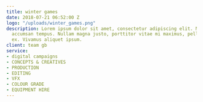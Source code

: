 ```yaml
---
title: winter games
date: 2018-07-21 06:52:00 Z
logo: "/uploads/winter_games.png"
description: Lorem ipsum dolor sit amet, consectetur adipiscing elit. Morbi laoreet
  accumsan tempus. Nullam magna justo, porttitor vitae mi maximus, pellentesque tristique
  ex. Vivamus aliquet ipsum.
client: team gb
service:
- digital campaigns
- CONCEPTS & CREATIVES
- PRODUCTION
- EDITING
- VFX
- COLOUR GRADE
- EQUIPMENT HIRE
---
```


